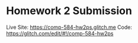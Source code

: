 # Homework 2 Submission

Live Site: https://comp-584-hw2ps.glitch.me
Code: https://glitch.com/edit/#!/comp-584-hw2ps
